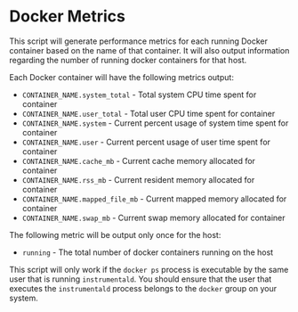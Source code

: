 # Docker Metrics

This script will generate performance metrics for each running Docker container based on the name of that container. It will also output information regarding the number of running docker containers for that host.

Each Docker container will have the following metrics output:

* `CONTAINER_NAME.system_total` - Total system CPU time spent for container
* `CONTAINER_NAME.user_total` - Total user CPU time spent for container
* `CONTAINER_NAME.system` - Current percent usage of system time spent for container
* `CONTAINER_NAME.user` - Current percent usage of user time spent for container
* `CONTAINER_NAME.cache_mb` - Current cache memory allocated for container
* `CONTAINER_NAME.rss_mb` - Current resident memory allocated for container
* `CONTAINER_NAME.mapped_file_mb` - Current mapped memory allocated for container
* `CONTAINER_NAME.swap_mb` - Current swap memory allocated for container

The following metric will be output only once for the host:

* `running` - The total number of docker containers running on the host

This script will only work if the `docker ps` process is executable by the same user that is running `instrumentald`. You should ensure that the user that executes the `instrumentald` process belongs to the `docker` group on your system.
